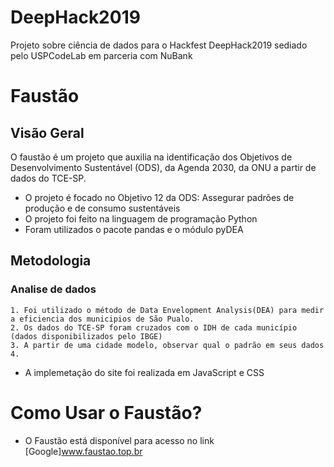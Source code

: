 # DeepHack2019
Projeto sobre ciência de dados para o Hackfest DeepHack2019 sediado pelo USPCodeLab em parceria com NuBank


# Faustão

## Visão Geral
O faustão é um projeto que auxilia na identificação dos Objetivos de Desenvolvimento Sustentável (ODS), da Agenda 2030, da ONU a partir de dados do TCE-SP.

 * O projeto é focado no Objetivo 12 da ODS: Assegurar padrões de produção e de consumo sustentáveis
 * O projeto foi feito na linguagem de programação Python
 * Foram utilizados o pacote pandas e o módulo pyDEA

## Metodologia
  ### Analise de dados
    1. Foi utilizado o método de Data Envelopment Analysis(DEA) para medir a eficiencia dos municipios de São Pualo.
    2. Os dados do TCE-SP foram cruzados com o IDH de cada município (dados disponibilizados pelo IBGE)
    3. A partir de uma cidade modelo, observar qual o padrão em seus dados
    4.  
    
  
  * A implemetação do site foi realizada em JavaScript e CSS

# Como Usar o Faustão?
 * O Faustão está disponível para acesso no link [Google]www.faustao.top.br
